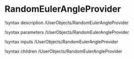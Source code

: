 <!-- MOOSE Documentation Stub: Remove this when content is added. -->

# RandomEulerAngleProvider
!syntax description /UserObjects/RandomEulerAngleProvider

!syntax parameters /UserObjects/RandomEulerAngleProvider

!syntax inputs /UserObjects/RandomEulerAngleProvider

!syntax children /UserObjects/RandomEulerAngleProvider
